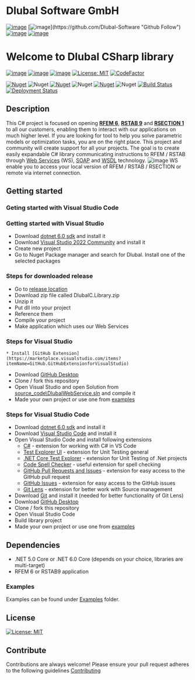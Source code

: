 # Dlubal Software GmbH
<!-- ![image](/source_code/img/logo.png {width=180px height=180px}) -->

<!-- <img src="/source_code/img/logo.png" width="180" height="180"  alt="Dlubal Software" /> -->

[![image](https://img.shields.io/twitter/follow/dlubal_en?style=social)](https://twitter.com/dlubal_en "Twitter Follow")
[![image](https://img.shields.io/badge/GitHub-Dlubal_Software-darkblue?logo=github&amp;)](https://github.com/Dlubal-Software "Github Follow")
[![image](https://img.shields.io/badge/http://-dlubal.com-darkblue)](https://www.dlubal.com/en-US "RFEM Latest")
[![image](https://img.shields.io/badge/docs-API-darkblue?logo=read-the-docs&amp;logoColor=white)](https://dlubal-software.github.io/.github/ "RFEM Latest")

# Welcome to Dlubal CSharp library

[![image](https://img.shields.io/badge/COMPATIBILITY-RFEM%206.02.025-yellow)](https://www.dlubal.com/en-US/products/rfem-fea-software/what-is-rfem)
[![image](https://img.shields.io/badge/COMPATIBILITY-RSTAB%209.02.025-yellow)](https://www.dlubal.com/en-US/products/rstab-beam-structures/what-is-rstab)
[![image](https://img.shields.io/badge/COMPATIBILITY-RSECTION%201.02.025-yellow)](https://www.dlubal.com/en-US/products/cross-section-properties-software/rsection)
[![License: MIT](https://img.shields.io/badge/License-MIT-yellow.svg)](https://opensource.org/licenses/MIT)
[![CodeFactor](https://www.codefactor.io/repository/github/dlubal-software/dlubal_csharp_client/badge)](https://www.codefactor.io/repository/github/dlubal-software/dlubal_csharp_client)
<!-- [![codecov](https://codecov.io/gh/jarabroz/Dlubal_CSharp_Client/branch/main/graph/badge.svg?token=wQ4PBPY8XY)](https://codecov.io/gh/jarabroz/Dlubal_CSharp_Client) -->
[![Nuget](https://img.shields.io/nuget/v/Dlubal.RFEMWebServiceLibrary)](https://www.nuget.org/packages/Dlubal.RFEMWebServiceLibrary)
![Nuget](https://img.shields.io/nuget/dt/Dlubal.RFEMWebServiceLibrary)
[![Nuget](https://img.shields.io/nuget/v/Dlubal.RSTABWebServiceLibrary)](https://www.nuget.org/packages/Dlubal.RSTABWebServiceLibrary)
![Nuget](https://img.shields.io/nuget/dt/Dlubal.RSTABWebServiceLibrary)
[![Nuget](https://img.shields.io/nuget/v/Dlubal.RSECTIONWebServiceLibrary)]((https://www.nuget.org/packages/Dlubal.RSECTIONWebServiceLibrary))
![Nuget](https://img.shields.io/nuget/dt/Dlubal.RSECTIONWebServiceLibrary)
[![Build Status](https://dev.azure.com/Dlubal-Software/Dlubal%20CSharp%20WebService%20library/_apis/build/status/Dlubal-Software.Dlubal_CSharp_Client?branchName=main)](https://dev.azure.com/Dlubal-Software/Dlubal%20CSharp%20WebService%20library/_build/latest?definitionId=7&branchName=main)
[![Deployment Status](https://vsrm.dev.azure.com/Dlubal-Software/_apis/public/Release/badge/679c7705-1a5c-446b-940c-2791dc987d88/2/2)](https://vsrm.dev.azure.com/Dlubal-Software/_apis/public/Release/badge/679c7705-1a5c-446b-940c-2791dc987d88/2/2)


<!-- ### Table of Contents
- [RfemCSharpWsClient](#rfemcsharpwsclient)
  * [Description](#description)
  * [Architecture](#architecture)
    + [Data Structure](#data-structure)
  * [Getting started](#getting-started)
    + [Dependencies](#dependencies)
    + [Step by step](#step-by-step)
    + [Examples](#examples)
  * [License](#license)
  * [Contribute](#contribute) -->

## Description

This C# project is focused on opening [**RFEM 6**](https://www.dlubal.com/en/products/rfem-fea-software/what-is-rfem), [**RSTAB 9**](https://www.dlubal.com/en/products/rstab-beam-structures/what-is-rstab) and [**RSECTION 1**](https://www.dlubal.com/en/products/cross-section-properties-software/rsection) to all our customers, enabling them to interact with our applications on much higher level. If you are looking for tool to help you solve parametric models or optimization tasks, you are on the right place. This project and community will create support for all your projects. The goal is to create easily expandable C# library communicating instructions to RFEM / RSTAB through [Web Services](https://en.wikipedia.org/wiki/Web_service) (WS), [SOAP](https://cs.wikipedia.org/wiki/SOAP) and [WSDL](https://en.wikipedia.org/wiki/Web_Services_Description_Language) technology.
![image](https://user-images.githubusercontent.com/37547309/118759006-6711cd80-b870-11eb-8019-da3312a75e64.png)
WS enable you to access your local version of RFEM / RSTAB / RSECTION or remote via internet connection.

## Getting started

<!-- You can download [actual release](https://github.com/Dlubal-Software/Dlubal_CSharp_Client/releases/latest) of our C# library and the use it for your project or you can clone / fork our repository and compile our library by yourself following steps below. -->

### Geting started with Visual Studio Code


### Getting started with Visual Studio

* Download [dotnet 6.0 sdk](https://dotnet.microsoft.com/download/dotnet/6.0) and install it
* Download [Visual Studio 2022 Community](https://visualstudio.microsoft.com/cs/thank-you-downloading-visual-studio/?sku=Community&channel=Release&version=VS2022&source=VSLandingPage&cid=2030&passive=false) and install it
* Create new project
* Go to Nuget Package manager and search for Dlubal. Install one of the selected packages

### Steps for downloaded release
* Go to [release location](https://github.com/Dlubal-Software/Dlubal_CSharp_Client/releases/latest)
* Download zip file called DlubalC.Library.zip
* Unzip it
* Put dll into your project
* Reference them
* Compile your project
* Make application which uses our Web Services

### Steps for Visual Studio

    * Install [GitHub Extension](https://marketplace.visualstudio.com/items?itemName=GitHub.GitHubExtensionforVisualStudio)
* Download [GitHub Desktop](https://desktop.github.com/)
* Clone / fork this repository
* Open Visual Studio and open Solution from [source_code\DlubalWebService.sln](source_code\DlubalWebService.sln) and compile it
* Made your own project or use one from [examples](/examples)

### Steps for Visual Studio Code
* Download [dotnet 6.0 sdk](https://dotnet.microsoft.com/download/dotnet/6.0) and install it
* Download [Visual Studio Code](https://code.visualstudio.com/) and install it
* Open Visual Studio Code and install following extensions
    * [C#](https://marketplace.visualstudio.com/items?itemName=ms-dotnettools.csharp) - extension for working with C# in VS Code
    * [Test Explorer UI](https://marketplace.visualstudio.com/items?itemName=hbenl.vscode-test-explorer) - extension for Unit Testing general
    * [.NET Core Test Explorer](https://marketplace.visualstudio.com/items?itemName=hbenl.vscode-test-explorer) - extension for Unit Testing of .Net projects
    * [Code Spell Checker](https://marketplace.visualstudio.com/items?itemName=streetsidesoftware.code-spell-checker) - useful extension for spell checking
    * [GitHub Pull Requests and Issues](https://marketplace.visualstudio.com/items?itemName=GitHub.vscode-pull-request-github) - extension for easy access to the GitHub pull request
    * [GitHub Issues](https://marketplace.visualstudio.com/items?itemName=ms-vscode.github-issues-prs) - extension for easy access to the GitHub issues
    * [Git Lens](https://marketplace.visualstudio.com/items?itemName=eamodio.gitlens) - extension for better work with Source management
* Download [Git](https://git-scm.com/downloads) and install it (needed for better functionality of Git Lens)
* Download [GitHub Desktop](https://desktop.github.com/)
* Clone / fork this repository
* Open Visual Studio Code
* Build library project
* Made your own project or use one from [examples](/examples)




<!-- ## Architecture
![image](https://user-images.githubusercontent.com/37547309/118119185-44a22f00-b3ee-11eb-9d60-3d74a4a96f81.png) -->
<!-- ### Data Structure -->
## Dependencies
* .NET 5.0 Core or .NET 6.0 Core (depends on your choice, libraries are multi-target)
* RFEM 6 or RSTAB9 application

### Examples
Examples can be found under [Examples](/examples) folder.
## License
[![License: MIT](https://img.shields.io/badge/License-MIT-yellow.svg)](https://opensource.org/licenses/MIT)

## Contribute
Contributions are always welcome! Please ensure your pull request adheres to the following guidelines [Contributing](/CONTRIBUTING.md)


